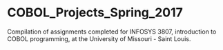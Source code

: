 # COBOL_Projects_Spring_2017

Compilation of assignments completed for INFOSYS 3807, introduction to COBOL programming, at the University of Missouri - Saint Louis.
